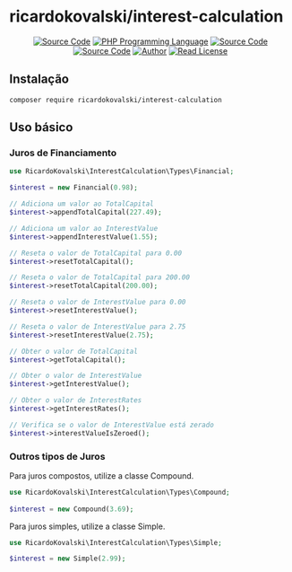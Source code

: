# ricardokovalski/interest-calculation

<p align="center">
    <a href="https://github.com/ricardokovalski/interest-calculation"><img src="http://img.shields.io/badge/source-ricardokovalski/interest--calculation-blue.svg" alt="Source Code"></a>
    <a href="https://php.net"><img src="https://img.shields.io/badge/php-%3E=5.6-777bb3.svg" alt="PHP Programming Language"></a>
    <a href="https://github.com/ricardokovalski/interest-calculation/releases"><img src="https://img.shields.io/github/release/ricardokovalski/interest-calculation.svg" alt="Source Code"></a>
    <a href="https://packagist.org/packages/ricardokovalski/interest-calculation"><img src="https://poser.pugx.org/ricardokovalski/interest-calculation/v/stable" alt="Source Code"></a>
    <a href="https://github.com/ricardokovalski"><img src="http://img.shields.io/badge/author-@ricardokovalski-blue.svg" alt="Author"></a>
    <a href="https://github.com/ricardokovalski/interest-calculation/blob/main/LICENSE"><img src="https://img.shields.io/badge/license-MIT-brightgreen.svg" alt="Read License"></a>
</p>
  
## Instalação
  
```
composer require ricardokovalski/interest-calculation
```
  
## Uso básico

### Juros de Financiamento

```php
use RicardoKovalski\InterestCalculation\Types\Financial;

$interest = new Financial(0.98);

// Adiciona um valor ao TotalCapital
$interest->appendTotalCapital(227.49);

// Adiciona um valor ao InterestValue
$interest->appendInterestValue(1.55);

// Reseta o valor de TotalCapital para 0.00
$interest->resetTotalCapital();

// Reseta o valor de TotalCapital para 200.00
$interest->resetTotalCapital(200.00);

// Reseta o valor de InterestValue para 0.00
$interest->resetInterestValue();

// Reseta o valor de InterestValue para 2.75
$interest->resetInterestValue(2.75);

// Obter o valor de TotalCapital
$interest->getTotalCapital();

// Obter o valor de InterestValue
$interest->getInterestValue();

// Obter o valor de InterestRates
$interest->getInterestRates();

// Verifica se o valor de InterestValue está zerado
$interest->interestValueIsZeroed();
```

### Outros tipos de Juros

Para juros compostos, utilize a classe Compound.

```php
use RicardoKovalski\InterestCalculation\Types\Compound;
  
$interest = new Compound(3.69);
```

Para juros simples, utilize a classe Simple.

```php
use RicardoKovalski\InterestCalculation\Types\Simple;

$interest = new Simple(2.99);
```
